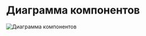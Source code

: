 # Диаграмма компонентов


![Диаграмма компонентов](https://pp.userapi.com/c851420/v851420553/3d26c/kk6B16bb9zY.jpg)